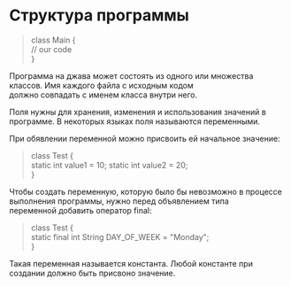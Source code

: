 # Структура программы

> class Main {  
> // our code  
> }

Программа на джава может состоять из одного или множества классов. Имя каждого файла с исходным кодом  
должно совпадать с именем класса внутри него.

Поля нужны для хранения, изменения и использования значений в программе. В некоторых языках поля называются переменными.

При обявлении переменной можно присвоить ей начальное значение:

>class Test {  
>static int value1 = 10;
>static int value2 = 20;  
>}

Чтобы создать переменную, которую было бы невозможно в процессе выполнения программы, нужно перед объявлением типа  
переменной добавить оператор final:  

>class Test {  
>static final int String DAY_OF_WEEK = "Monday";  
>}  

Такая переменная называется константа. Любой константе при создании должно быть присвоно значение.  
